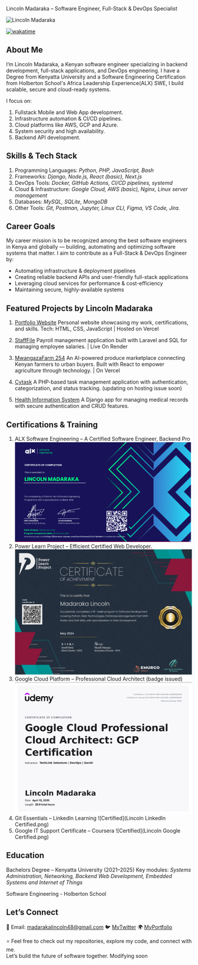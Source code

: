 Lincoln Madaraka – Software Engineer, Full-Stack & DevOps Specialist
<p align="left"><img src="https://komarev.com/ghpvc/?username=Lincoln-Madaraka&label=Profile%20views&color=0e75b6&style=flat" alt="Lincoln Madaraka" /></p>

[![wakatime](https://wakatime.com/badge/user/c1bac4c9-c60a-4d0f-bf5e-78ee4d291507.svg)](https://wakatime.com/@c1bac4c9-c60a-4d0f-bf5e-78ee4d291507)

## About Me
I’m Lincoln Madaraka, a Kenyan software engineer specializing in backend development, full-stack applications, and DevOps engineering.
I have a Degree from Kenyatta University and a Software Engineering Certification from Holberton School's Africa Leadership Experience(ALX) SWE, I build scalable, secure and cloud-ready systems.

I focus on:
1. Fullstack Mobile and Web App development.
2. Infrastructure automation & CI/CD pipelines.
3. Cloud platforms like AWS, GCP and Azure.
4. System security and high availability.
5. Backend API development.

## Skills & Tech Stack

1. Programming Languages: *Python, PHP, JavaScript, Bash*
2. Frameworks: *Django, Node.js, React (basic), Next.js*
3. DevOps Tools: *Docker, GitHub Actions, CI/CD pipelines, systemd*
4. Cloud & Infrastructure: *Google Cloud, AWS (basic), Nginx, Linux server management*
5. Databases: *MySQL, SQLite, MongoDB*
6. Other Tools: *Git, Postman, Jupyter, Linux CLI, Figma, VS Code, Jira.*

## Career Goals
My career mission is to be recognized among the best software engineers in Kenya and globally — building, automating and optimizing software systems that matter.
I aim to contribute as a Full-Stack & DevOps Engineer by:

- Automating infrastructure & deployment pipelines
- Creating reliable backend APIs and user-friendly full-stack applications
- Leveraging cloud services for performance & cost-efficiency
- Maintaining secure, highly-available systems


## Featured Projects by Lincoln Madaraka
1. [Portfolio Website](https://lincoln-madaraka-portfolio.vercel.app/)
Personal website showcasing my work, certifications, and skills.
Tech: HTML, CSS, JavaScript | Hosted on Vercel

2. [StaffFile](https://payroll-manager.onrender.com/) 
Payroll management application built with Laravel and SQL for managing employee salaries. | Live On Render

3. [MwangazaFarm 254](https://mwangazafarm254.vercel.app/)
An AI-powered produce marketplace connecting Kenyan farmers to urban buyers.
Built with React to empower agriculture through technology. | On Vercel

4. [Cytask](https://cytask-system.onrender.com/)
A PHP-based task management application with authentication, categorization, and status tracking.
(updating on hosting issue soon)

5. [Health Information System](https://health-information-syst.onrender.com/login)
A Django app for managing medical records with secure authentication and CRUD features.


## Certifications & Training
1. ALX Software Engineering –  A Certified Software Engineer, Backend Pro
![Best Engineer Lincoln](<Screenshot From 2025-08-10 03-25-03.png>)
2. Power Learn Project – Efficient Certified Web Developer.
![Lincoln Poweer Learn PROJECT](project-5.jpeg)
3. Google Cloud Platform – Professional Cloud Architect (badge issued)
![Best Engineer Lincoln](GCP_CERT.png)
4. Git Essentials – LinkedIn Learning
![Certified](Lincoln LinkedIn Certified.png)
5. Google IT Support Certificate – Coursera
![Certified](Lincoln Google Certified.png)

## Education
Bachelors Degree – Kenyatta University (2021–2025)
Key modules: *Systems Administration, Networking, Backend Web Development, Embedded Systems and Internet of Things*

Software Engineering - Holberton School

## Let’s Connect
📧 Email: madarakalincoln48@gmail.com
🐦 [MyTwitter](https://twitter.com/syntaxrtx)
🌍 [MyPortfolio](https://lincoln-madaraka-portfolio.vercel.app/)


⭐️ Feel free to check out my repositories, explore my code, and connect with me.  
Let’s build the future of software together. Modifying soon

